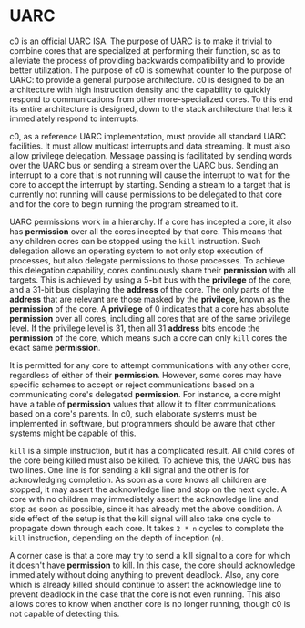 # UARC

c0 is an official UARC ISA. The purpose of UARC is to make it trivial to combine cores that are specialized at performing their function, so as to alleviate the process of providing backwards compatibility and to provide better utilization. The purpose of c0 is somewhat counter to the purpose of UARC: to provide a general purpose architecture. c0 is designed to be an architecture with high instruction density and the capability to quickly respond to communications from other more-specialized cores. To this end its entire architecture is designed, down to the stack architecture that lets it immediately respond to interrupts.

c0, as a reference UARC implementation, must provide all standard UARC facilities. It must allow multicast interrupts and data streaming. It must also allow privilege delegation. Message passing is facilitated by sending words over the UARC bus or sending a stream over the UARC bus. Sending an interrupt to a core that is not running will cause the interrupt to wait for the core to accept the interrupt by starting. Sending a stream to a target that is currently not running will cause permissions to be delegated to that core and for the core to begin running the program streamed to it.

UARC permissions work in a hierarchy. If a core has incepted a core, it also has **permission** over all the cores incepted by that core. This means that any children cores can be stopped using the `kill` instruction. Such delegation allows an operating system to not only stop execution of processes, but also delegate permissions to those processes. To achieve this delegation capability, cores continuously share their **permission** with all targets. This is achieved by using a 5-bit bus with the **privilege** of the core, and a 31-bit bus displaying the **address** of the core. The only parts of the **address** that are relevant are those masked by the **privilege**, known as the **permission** of the core. A **privilege** of 0 indicates that a core has absolute **permission** over all cores, including all cores that are of the same privilege level. If the privilege level is 31, then all 31 **address** bits encode the **permission** of the core, which means such a core can only `kill` cores the exact same **permission**.

It is permitted for any core to attempt communications with any other core, regardless of either of their **permission**. However, some cores may have specific schemes to accept or reject communications based on a communicating core's delegated **permission**. For instance, a core might have a table of **permission** values that allow it to filter communications based on a core's parents. In c0, such elaborate systems must be implemented in software, but programmers should be aware that other systems might be capable of this.

`kill` is a simple instruction, but it has a complicated result. All child cores of the core being killed must also be killed. To achieve this, the UARC bus has two lines. One line is for sending a kill signal and the other is for acknowledging completion. As soon as a core knows all children are stopped, it may assert the acknowledge line and stop on the next cycle. A core with no children may immediately assert the acknowledge line and stop as soon as possible, since it has already met the above condition. A side effect of the setup is that the kill signal will also take one cycle to propagate down through each core. It takes `2 * n` cycles to complete the `kill` instruction, depending on the depth of inception (`n`).

A corner case is that a core may try to send a kill signal to a core for which it doesn't have **permission** to kill. In this case, the core should acknowledge immediately without doing anything to prevent deadlock. Also, any core which is already killed should continue to assert the acknowledge line to prevent deadlock in the case that the core is not even running. This also allows cores to know when another core is no longer running, though c0 is not capable of detecting this.
